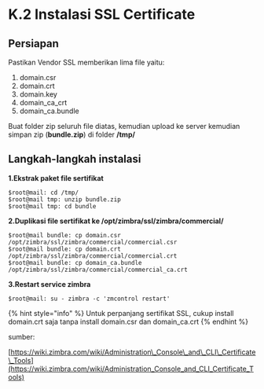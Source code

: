 # K.2 Instalasi SSL Certificate

## Persiapan

Pastikan Vendor SSL memberikan lima file yaitu: 

1. domain.csr
2. domain.crt
3. domain.key
4. domain\_ca\_crt
5. domain\_ca.bundle

Buat folder zip seluruh file diatas, kemudian upload ke server kemudian simpan zip \(**bundle.zip**\) di folder **/tmp/**

## Langkah-langkah instalasi

**1.Ekstrak paket file sertifikat**

```
$root@mail: cd /tmp/
$root@mail tmp: unzip bundle.zip
$root@mail tmp: cd bundle
```

**2.Duplikasi file sertifikat ke /opt/zimbra/ssl/zimbra/commercial/**

```text
$root@mail bundle: cp domain.csr /opt/zimbra/ssl/zimbra/commercial/commercial.csr
$root@mail bundle: cp domain.crt /opt/zimbra/ssl/zimbra/commercial/commercial.crt
$root@mail bundle: cp domain_ca.bundle /opt/zimbra/ssl/zimbra/commercial/commercial_ca.crt
```

**3.Restart service zimbra**

```text
$root@mail: su - zimbra -c 'zmcontrol restart'
```

{% hint style="info" %}
Untuk perpanjang sertifikat SSL, cukup install domain.crt saja tanpa install domain.csr dan domain\_ca.crt
{% endhint %}

sumber:

[https://wiki.zimbra.com/wiki/Administration\_Console\_and\_CLI\_Certificate\_Tools](https://wiki.zimbra.com/wiki/Administration_Console_and_CLI_Certificate_Tools)


